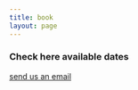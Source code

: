 ```yaml
---
title: book
layout: page
---
```


### Check here available dates 

[send us an email](mailto:francesca.olivi98@gmail.com)

<div data-tockify-component="calendar" data-tockify-calendar="francescaol"></div>
<script data-cfasync="false" data-tockify-script="embed" src="https://public.tockify.com/browser/embed.js"></script>
